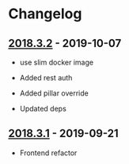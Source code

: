 # Changelog

## [2018.3.2] - 2019-10-07

- use slim docker image

- Added rest auth

- Added pillar override

- Updated deps

[2018.3.2]: https://github.com/latenighttales/alcali/v2018.3.1...v2018.3.2

## [2018.3.1] - 2019-09-21

- Frontend refactor

[2018.3.1]: https://github.com/latenighttales/alcali/v2018.3.1...v2018.3.2
